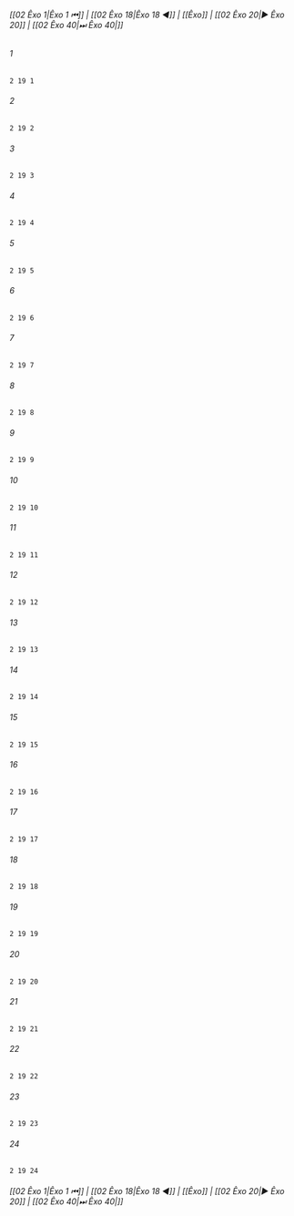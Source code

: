 
###### [[02 Êxo 1|Êxo 1 ⏮]] | [[02 Êxo 18|Êxo 18 ◀]] | [[Êxo]] | [[02 Êxo 20|▶ Êxo 20]] | [[02 Êxo 40|⏭ Êxo 40|]]

###### 1
``` verse
2 19 1 
```
###### 2
``` verse
2 19 2 
```
###### 3
``` verse
2 19 3 
```
###### 4
``` verse
2 19 4 
```
###### 5
``` verse
2 19 5 
```
###### 6
``` verse
2 19 6 
```
###### 7
``` verse
2 19 7 
```
###### 8
``` verse
2 19 8 
```
###### 9
``` verse
2 19 9 
```
###### 10
``` verse
2 19 10 
```
###### 11
``` verse
2 19 11 
```
###### 12
``` verse
2 19 12 
```
###### 13
``` verse
2 19 13 
```
###### 14
``` verse
2 19 14 
```
###### 15
``` verse
2 19 15 
```
###### 16
``` verse
2 19 16 
```
###### 17
``` verse
2 19 17 
```
###### 18
``` verse
2 19 18 
```
###### 19
``` verse
2 19 19 
```
###### 20
``` verse
2 19 20 
```
###### 21
``` verse
2 19 21 
```
###### 22
``` verse
2 19 22 
```
###### 23
``` verse
2 19 23 
```
###### 24
``` verse
2 19 24 
```

###### [[02 Êxo 1|Êxo 1 ⏮]] | [[02 Êxo 18|Êxo 18 ◀]] | [[Êxo]] | [[02 Êxo 20|▶ Êxo 20]] | [[02 Êxo 40|⏭ Êxo 40|]]

